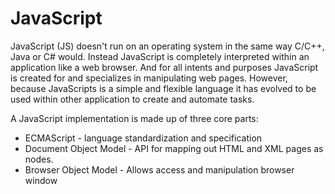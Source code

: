 # JavaScript 
JavaScript (JS) doesn't run on an operating system in the same way C/C++, Java or C# would. 
Instead JavaScript is completely interpreted within an application like a web browser. 
And for all intents and purposes JavaScript is created for and specializes in manipulating web pages. However, because JavaScripts is a simple and flexible language it has evolved to be used within other application to create and automate tasks. 

A JavaScript implementation is made up of three core parts:
* ECMAScript - language standardization and specification
* Document Object Model - API for mapping out HTML and XML pages as nodes. 
* Browser Object Model - Allows access and manipulation browser window

<!--
# ECMAScript

The European Computer Manufacturers Association (ECMA) over a decade ago standardized and created specification for JavaScript known today as EMCAScript.

The document describes in detail part of the language:
* Keywords
* Reserved words
* Syntax
* Statements
* Operators
* etc..

# Document Object Model (DOM)

The Document Object Molde is an API for mapping out HTML and XML pages as nodes. 

# Browser Object Model

The Browser Object Model allows access browser window. 
-->